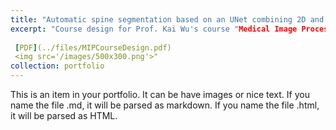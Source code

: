 ```yaml
---
title: "Automatic spine segmentation based on an UNet combining 2D and 3D modules"
excerpt: "Course design for Prof. Kai Wu's course "Medical Image Processing. Using an UNet combining 2D and 3D modules to segment 3D MRI spine images. This design received a score of 98/100. 
 
 [PDF](../files/MIPCourseDesign.pdf)  
 <img src='/images/500x300.png'>"
collection: portfolio
---
```


This is an item in your portfolio. It can be have images or nice text. If you name the file .md, it will be parsed as markdown. If you name the file .html, it will be parsed as HTML. 

